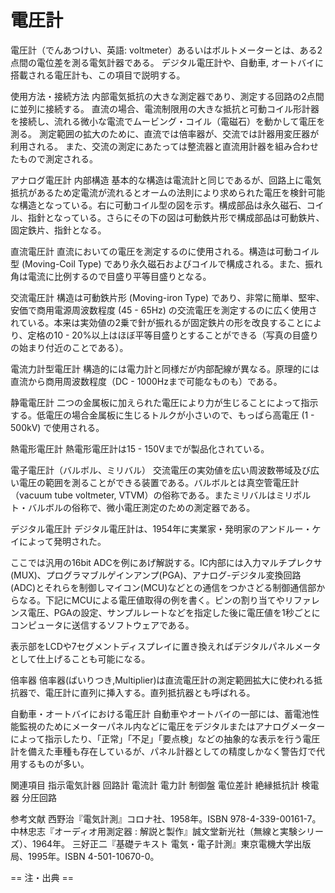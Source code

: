# 電圧計

電圧計（でんあつけい、英語: voltmeter）あるいはボルトメーターとは、ある2点間の電位差を測る電気計器である。
デジタル電圧計や、自動車, オートバイに搭載される電圧計も、この項目で説明する。

使用方法・接続方法
内部電気抵抗の大きな測定器であり、測定する回路の2点間に並列に接続する。
直流の場合、電流制限用の大きな抵抗と可動コイル形計器を接続し、流れる微小な電流でムービング・コイル（電磁石）を動かして電圧を測る。
測定範囲の拡大のために、直流では倍率器が、交流では計器用変圧器が利用される。
また、交流の測定にあたっては整流器と直流用計器を組み合わせたもので測定される。

アナログ電圧計
内部構造
基本的な構造は電流計と同じであるが、回路上に電気抵抗があるため定電流が流れるとオームの法則により求められた電圧を検針可能な構造となっている。右に可動コイル型の図を示す。構成部品は永久磁石、コイル、指針となっている。さらにその下の図は可動鉄片形で構成部品は可動鉄片、固定鉄片、指針となる。

直流電圧計
直流においての電圧を測定するのに使用される。構造は可動コイル型 (Moving-Coil Type) であり永久磁石およびコイルで構成される。また、振れ角は電流に比例するので目盛り平等目盛りとなる。

交流電圧計
構造は可動鉄片形 (Moving-iron Type) であり、非常に簡単、堅牢、安価で商用電源周波数程度 (45 - 65Hz) の交流電圧を測定するのに広く使用されている。本来は実効値の2乗で針が振れるが固定鉄片の形を改良することにより、定格の10 - 20%以上はほぼ平等目盛りとすることができる（写真の目盛りの始まり付近のことである）。

電流力計型電圧計
構造的には電力計と同様だが内部配線が異なる。原理的には直流から商用周波数程度（DC - 1000Hzまで可能なものも）である。

静電電圧計
二つの金属板に加えられた電圧により力が生じることによって指示する。低電圧の場合金属板に生じるトルクが小さいので、もっぱら高電圧 (1 - 500kV) で使用される。

熱電形電圧計
熱電形電圧計は15 - 150Vまでが製品化されている。

電子電圧計（バルボル、ミリバル）
交流電圧の実効値を広い周波数帯域及び広い電圧の範囲を測ることができる装置である。バルボルとは真空管電圧計（vacuum tube voltmeter, VTVM）の俗称である。またミリバルはミリボルト・バルボルの俗称で、微小電圧測定のための測定器である。

デジタル電圧計
デジタル電圧計は、1954年に実業家・発明家のアンドルー・ケイによって発明された。

ここでは汎用の16bit ADCを例にあげ解説する。IC内部には入力マルチプレクサ(MUX)、プログラマブルゲインアンプ(PGA)、アナログ-デジタル変換回路(ADC)とそれらを制御しマイコン(MCU)などとの通信をつかさどる制御通信部からなる。下記にMCUによる電圧値取得の例を書く。ピンの割り当てやリファレンス電圧、PGAの設定、サンプルレートなどを指定した後に電圧値を1秒ごとにコンピュータに送信するソフトウェアである。

表示部をLCDや7セグメントディスプレイに置き換えればデジタルパネルメータとして仕上げることも可能になる。

倍率器
倍率器(ばいりつき,Multiplier)は直流電圧計の測定範囲拡大に使われる抵抗器で、電圧計に直列に挿入する。直列抵抗器とも呼ばれる。

自動車・オートバイにおける電圧計
自動車やオートバイの一部には、蓄電池性能監視のためにメーターパネル内などに電圧をデジタルまたはアナログメーターによって指示したり、「正常」「不足」「要点検」などの抽象的な表示を行う電圧計を備えた車種も存在しているが、パネル計器としての精度しかなく警告灯で代用するものが多い。

関連項目
指示電気計器
回路計
電流計
電力計
制御盤
電位差計
絶縁抵抗計
検電器
分圧回路

参考文献
西野治『電気計測』コロナ社、1958年。ISBN 978-4-339-00161-7。 
中林忠志『オーディオ用測定器 : 解説と製作』誠文堂新光社（無線と実験シリーズ）、1964年。 
三好正二『基礎テキスト 電気・電子計測』東京電機大学出版局、1995年。ISBN 4-501-10670-0。 


== 注・出典 ==